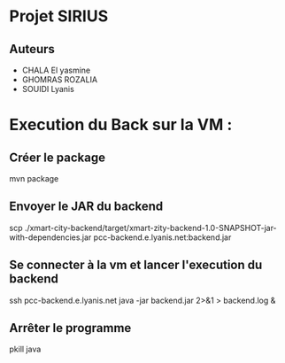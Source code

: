 # Projet SIRIUS

## Auteurs

- CHALA El yasmine
- GHOMRAS ROZALIA
- SOUIDI Lyanis

# Execution du Back sur la VM :

## Créer le package

mvn package

## Envoyer le JAR du backend

scp ./xmart-city-backend/target/xmart-zity-backend-1.0-SNAPSHOT-jar-with-dependencies.jar pcc-backend.e.lyanis.net:backend.jar

## Se connecter à la vm et lancer l'execution du backend

ssh pcc-backend.e.lyanis.net
java -jar backend.jar 2>&1 > backend.log &

## Arrêter le programme

pkill java
